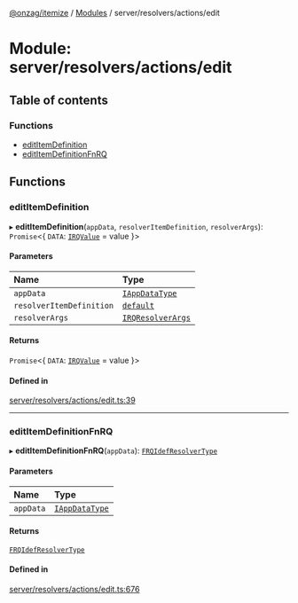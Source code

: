 [@onzag/itemize](../README.md) / [Modules](../modules.md) / server/resolvers/actions/edit

# Module: server/resolvers/actions/edit

## Table of contents

### Functions

- [editItemDefinition](server_resolvers_actions_edit.md#edititemdefinition)
- [editItemDefinitionFnRQ](server_resolvers_actions_edit.md#edititemdefinitionfnrq)

## Functions

### editItemDefinition

▸ **editItemDefinition**(`appData`, `resolverItemDefinition`, `resolverArgs`): `Promise`\<\{ `DATA`: [`IRQValue`](../interfaces/rq_querier.IRQValue.md) = value }\>

#### Parameters

| Name | Type |
| :------ | :------ |
| `appData` | [`IAppDataType`](../interfaces/server.IAppDataType.md) |
| `resolverItemDefinition` | [`default`](../classes/base_Root_Module_ItemDefinition.default.md) |
| `resolverArgs` | [`IRQResolverArgs`](../interfaces/base_Root_rq.IRQResolverArgs.md) |

#### Returns

`Promise`\<\{ `DATA`: [`IRQValue`](../interfaces/rq_querier.IRQValue.md) = value }\>

#### Defined in

[server/resolvers/actions/edit.ts:39](https://github.com/onzag/itemize/blob/73e0c39e/server/resolvers/actions/edit.ts#L39)

___

### editItemDefinitionFnRQ

▸ **editItemDefinitionFnRQ**(`appData`): [`FRQIdefResolverType`](base_Root_rq.md#frqidefresolvertype)

#### Parameters

| Name | Type |
| :------ | :------ |
| `appData` | [`IAppDataType`](../interfaces/server.IAppDataType.md) |

#### Returns

[`FRQIdefResolverType`](base_Root_rq.md#frqidefresolvertype)

#### Defined in

[server/resolvers/actions/edit.ts:676](https://github.com/onzag/itemize/blob/73e0c39e/server/resolvers/actions/edit.ts#L676)

